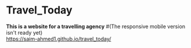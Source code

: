 # Travel_Today
<b>This is a website for a travelling agency</b>
#(The responsive mobile version isn't ready yet)
<br>https://saim-ahmed1.github.io/travel_today/
